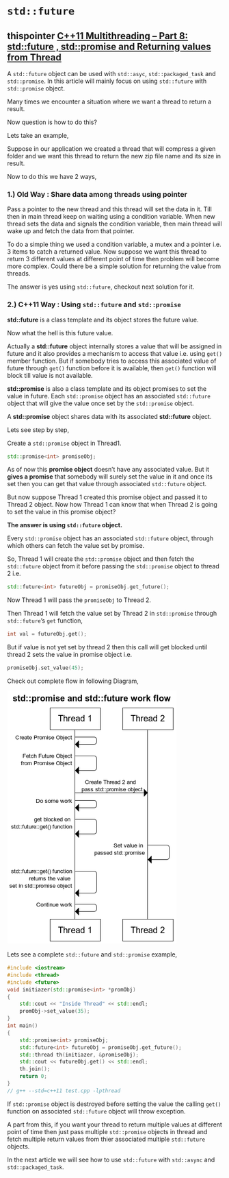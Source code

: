 # `std::future`



## thispointer [C++11 Multithreading – Part 8: std::future , std::promise and Returning values from Thread](https://thispointer.com/c11-multithreading-part-8-stdfuture-stdpromise-and-returning-values-from-thread/)

A `std::future` object can be used with `std::asyc`, `std::packaged_task` and `std::promise`. In this article will mainly focus on using `std::future` with `std::promise` object.

Many times we encounter a situation where we want a thread to return a result.

Now question is how to do this?

Lets take an example,

Suppose in our application we created a thread that will compress a given folder and we want this thread to return the new zip file name and its size in result.

Now to do this we have 2 ways,

### 1.) Old Way : Share data among threads using pointer

Pass a pointer to the new thread and this thread will set the data in it. Till then in main thread keep on waiting using a condition variable. When new thread sets the data and signals the condition variable, then main thread will wake up and fetch the data from that pointer.

To do a simple thing we used a condition variable, a mutex and a pointer i.e. 3 items to catch a returned value.
Now suppose we want this thread to return 3 different values at different point of time then problem will become more complex. Could there be a simple solution for returning the value from threads.

The answer is yes using `std::future`, checkout next solution for it.

### 2.) C++11 Way : Using `std::future` and `std::promise`

**std::future** is a class template and its object stores the future value.

Now what the hell is this future value.

Actually a **std::future** object internally stores a value that will be assigned in future and it also provides a mechanism to access that value i.e. using `get()` member function. But if somebody tries to access this associated value of future through `get()` function before it is available, then `get()` function will block till value is not available.

**std::promise** is also a class template and its object promises to set the value in future. Each `std::promise` object has an associated `std::future` object that will give the value once set by the `std::promise` object.

A **std::promise** object shares data with its associated **std::future** object.

Lets see step by step,

Create a `std::promise` object in Thread1.

```C++
std::promise<int> promiseObj;
```

As of now this **promise object** doesn’t have any associated value. But it **gives a promise** that somebody will surely set the value in it and once its set then you can get that value through associated `std::future` object.

But now suppose Thread 1 created this promise object and passed it to Thread 2 object. Now how Thread 1 can know that when Thread 2 is going to set the value in this promise object?

**The answer is using `std::future` object.**

Every `std::promise` object has an associated `std::future` object, through which others can fetch the value set by promise.

So, Thread 1 will create the `std::promise` object and then fetch the `std::future` object from it before passing the `std::promise` object to thread 2 i.e.

```C++
std::future<int> futureObj = promiseObj.get_future();
```


Now Thread 1 will pass the `promiseObj` to Thread 2.

Then Thread 1 will fetch the value set by Thread 2 in `std::promise` through `std::future`’s `get` function,

```C++
int val = futureObj.get();
```

But if value is not yet set by thread 2 then this call will get blocked until thread 2 sets the value in promise object i.e.

```c++
promiseObj.set_value(45);
```

Check out complete flow in following Diagram,

![std::promise and std::future](./promise.png)



Lets see a complete `std::future` and `std::promise` example,

```C++
#include <iostream>
#include <thread>
#include <future>
void initiazer(std::promise<int> *promObj)
{
	std::cout << "Inside Thread" << std::endl;
	promObj->set_value(35);
}
int main()
{
	std::promise<int> promiseObj;
	std::future<int> futureObj = promiseObj.get_future();
	std::thread th(initiazer, &promiseObj);
	std::cout << futureObj.get() << std::endl;
	th.join();
	return 0;
}
// g++ --std=c++11 test.cpp -lpthread


```

If `std::promise` object is destroyed before setting the value the calling `get()` function on associated `std::future` object will throw exception.

A part from this, if you want your thread to return multiple values at different point of time then just pass multiple `std::promise` objects in thread and fetch multiple return values from thier associated multiple `std::future` objects.

In the next article we will see how to use `std::future` with `std::async` and `std::packaged_task`.